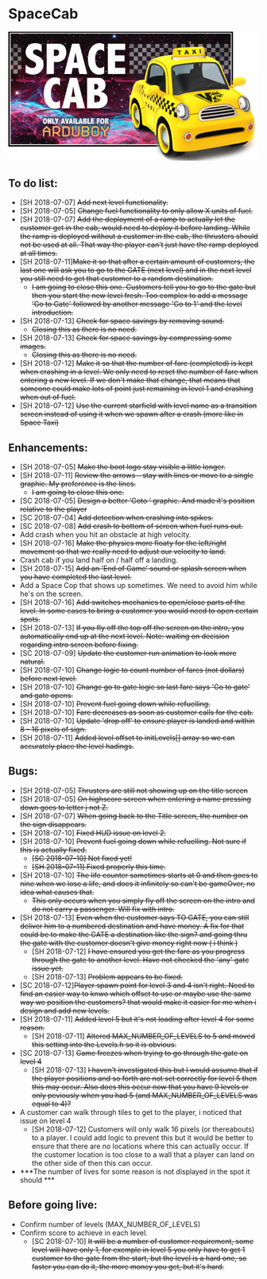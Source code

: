 # SpaceCab
![Screenshot](/Assets/SpaceCabBanner.png)

## To do list:

- [SH 2018-07-07] ~~Add next level functionality.~~
- [SH 2018-07-05] ~~Change fuel functionality to only allow X units of fuel.~~
- [SH 2018-07-07] ~~Add the deployment of a ramp to actually let the customer get in the cab, would need to deploy it before landing. While the ramp is deployed without a customer in the cab, the thrusters should not be used at all. That way the player can't just have the ramp deployed at all times.~~
- [SH 2018-07-11]~~Make it so that after a certain amount of customers, the last one will ask you to go to the GATE (next level) and in the next level you still need to get that customer to a random destination.~~ 
  - ~~I am going to close this one.  Customers tell you to go to the gate but then you start the new level fresh.  Too complex to add a message 'Go to Gate' followed by another message 'Go to 1' and the level introduction.~~
- [SH 2018-07-13] ~~Check for space savings by removing sound.~~
  - ~~Closing this as there is no need.~~
- [SH 2018-07-13] ~~Check for space savings by compressing some images.~~
  - ~~Closing this as there is no need.~~
- [SH 2018-07-12] ~~Make it so that the number of fare (completed) is kept when crashing in a level. We only need to reset the number of fare when entering a new level. If we don't make that change, that means that someone could make lots of point just remaining in level 1 and crashing when out of fuel.~~
- [SH 2018-07-12] ~~Use the current starfield with level name as a transition screen instead of using it when we spawn after a crash (more like in Space Taxi)~~



## Enhancements:

- [SH 2018-07-05] ~~Make the boot logo stay visible a little longer.~~
- [SH 2018-07-11] ~~Review the arrows – stay with lines or move to a single graphic.  My preference is the lines.~~ 
  - ~~I am going to close this one.~~
- [SC 2018-07-05] ~~Design a better ‘Goto ‘ graphic. And made it's position relative to the player~~
- [SC 2018-07-04] ~~Add detection when crashing into spikes.~~
- [SC 2018-07-08] ~~Add crash to bottom of screen when fuel runs out.~~
- Add crash when you hit an obstacle at high velocity.
- [SH 2018-07-16] ~~Make the physics more floaty for the left/right movement so that we really need to adjust our velocity to land.~~
- Crash cab if you land half on / half off a landing.
- [SH 2018-07-15] ~~Add an 'End of Game' sound or splash screen when you have completed the last level.~~
- Add a Space Cop that shows up sometimes. We need to avoid him while he's on the screen.
- [SH 2018-07-16] ~~Add switches mechanics to open/close parts of the level. In some cases to bring a customer you would need to open certain spots.~~
- [SH 2018-07-13] ~~If you fly off the top off the screen on the intro, you automatically end up at the next level. Note: waiting on decision regarding intro screen before fixing.~~
- [SC 2018-07-09] ~~Update the customer run animation to look more natural.~~
- [SH 2018-07-10] ~~Change logic to count number of fares (not dollars) before next level.~~
- [SH 2018-07-10] ~~Change go to gate logic so last fare says 'Go to gate' and gate opens.~~
- [SH 2018-07-10] ~~Prevent fuel going down while refuelling.~~
- [SH 2018-07-10] ~~Fare decreases as soon as customer calls for the cab.~~
- [SH 2018-07-10] ~~Update 'drop off' to ensure player is landed and within 8 - 16 pixels of sign.~~
- [SH 2018-07-11] ~~Added level offset to initLevels[] array so we can accurately place the level hadings.~~


## Bugs:

- [SH 2018-07-05] ~~Thrusters are still not showing up on the title screen~~
- [SH 2018-07-05] ~~On highscore screen when entering a name pressing down goes to letter j not Z.~~
- [SH 2018-07-07] ~~When going back to the Title screen, the number on the sign disappears.~~
- [SH 2018-07-10] ~~Fixed HUD issue on level 2.~~
- [SH 2018-07-10] ~~Prevent fuel going down while refuelling.  Not sure if this is actually fixed.~~ 
  - ~~[SC 2018-07-10] Not fixed yet!~~
  - ~~[SH 2018-07-11] Fixed properly this time.~~
- [SH 2018-07-10] ~~The life counter sometimes starts at 0 and then goes to nine when we lose a life, and does it infinitely so can't be gameOver, no idea what causes that.~~
  - ~~This only occurs when you simply fly off the screen on the intro and do not carry a passenger.  Will fix with intro.~~
- [SH 2018-07-13] ~~Even when the customer says TO GATE, you can still deliver him to a numbered destination and have money. A fix for that could be to make the GATE a destination like the sign? and going thru the gate with the customer doesn't give money right now ( i think )~~
  - [SH 2018-07-12] ~~I have ensured you get the fare as you progress through the gate to another level.  Have not checked the 'any' gate issue yet.~~
  - [SH 2018-07-13] ~~Problem appears to be fixed.~~
- [SC 2018-07-12]~~Player spawn point for level 3 and 4 isn't right. Need to find an easier way to knwo which offset to use or maybe use the same way we position the customers? that would make it easier for me when i design and add new levels.~~
- [SH 2018-07-11] ~~Added level 5 but it's not loading after level 4 for some reason.~~  
  - [SH 2018-07-11] ~~Altered MAX_NUMBER_OF_LEVELS to 5 and moved this setting into the Levels.h so it is obvious.~~
- [SC 2018-07-13] ~~Game freezes when trying to go through the gate on level 4~~
  - [SH 2018-07-13] ~~I haven't investigated this but I would assume that if the player positions and so forth are not set correctly for level 5 then this may occur.  Also does this occur now that you have 9 levels or only peviously when you had 5 (and MAX_NUMBER_OF_LEVELS was equal to 4)?~~
- A customer can walk through tiles to get to the player, i noticed that issue on level 4
  - [SH 2018-07-12] Customers will only walk 16 pixels (or thereabouts) to a player.  I could add logic to prevent this but it would be better to ensure that there are no locations where this can actually occur.  If the customer location is too close to a wall that a player can land on the other side of then this can occur.
- ***The number of lives for some reason is not displayed in the spot it should ***

## Before going live:

- Confirm number of levels (MAX_NUMBER_OF_LEVELS)
- Confirm score to achieve in each level. 
  - [SC 2018-07-10] ~~It will be a number of customer requirement, some level will have only 1, for exemple in level 5 you only have to get 1 customer to the gate from the start, but the level is a hard one, so faster you can do it, the more money you get, but it's hard.~~
